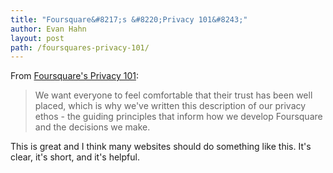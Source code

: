```yaml
---
title: "Foursquare&#8217;s &#8220;Privacy 101&#8243;"
author: Evan Hahn
layout: post
path: /foursquares-privacy-101/
---
```


From [Foursquare's Privacy 101](https://foursquare.com/privacy/privacy101-2013):

> We want everyone to feel comfortable that their trust has been well placed, which is why we've written this description of our privacy ethos - the guiding principles that inform how we develop Foursquare and the decisions we make.

This is great and I think many websites should do something like this. It's clear, it's short, and it's helpful.
